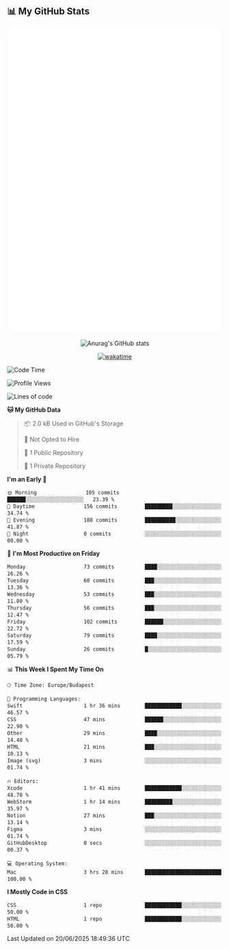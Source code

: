 




## 📊 My GitHub Stats
<div align="center">

<picture>
  <img src="/github-metrics.svg" alt="Metrics">
</picture>

 
![Anurag's GitHub stats](https://github-readme-stats.vercel.app/api?username=ViliHun609&show=reviews,discussions_started,discussions_answered,prs_merged,prs_merged_percentage&show_icons=true&theme=dark)

[![wakatime](https://github-readme-stats.vercel.app/api/wakatime?username=ViliHun609&show_icons=true&theme=dark)](https://github.com/anuraghazra/github-readme-stats)


</div>


<!--START_SECTION:waka-->
![Code Time](http://img.shields.io/badge/Code%20Time-10%20hrs%2038%20mins-blue)

![Profile Views](http://img.shields.io/badge/Profile%20Views-340-blue)

![Lines of code](https://img.shields.io/badge/From%20Hello%20World%20I%27ve%20Written-27.2%20thousand%20lines%20of%20code-blue)

**🐱 My GitHub Data** 

> 📦 2.0 kB Used in GitHub's Storage 
 > 
> 🚫 Not Opted to Hire
 > 
> 📜 1 Public Repository 
 > 
> 🔑 1 Private Repository 
 > 
**I'm an Early 🐤** 

```text
🌞 Morning                105 commits         ██████░░░░░░░░░░░░░░░░░░░   23.39 % 
🌆 Daytime                156 commits         █████████░░░░░░░░░░░░░░░░   34.74 % 
🌃 Evening                188 commits         ██████████░░░░░░░░░░░░░░░   41.87 % 
🌙 Night                  0 commits           ░░░░░░░░░░░░░░░░░░░░░░░░░   00.00 % 
```
📅 **I'm Most Productive on Friday** 

```text
Monday                   73 commits          ████░░░░░░░░░░░░░░░░░░░░░   16.26 % 
Tuesday                  60 commits          ███░░░░░░░░░░░░░░░░░░░░░░   13.36 % 
Wednesday                53 commits          ███░░░░░░░░░░░░░░░░░░░░░░   11.80 % 
Thursday                 56 commits          ███░░░░░░░░░░░░░░░░░░░░░░   12.47 % 
Friday                   102 commits         ██████░░░░░░░░░░░░░░░░░░░   22.72 % 
Saturday                 79 commits          ████░░░░░░░░░░░░░░░░░░░░░   17.59 % 
Sunday                   26 commits          █░░░░░░░░░░░░░░░░░░░░░░░░   05.79 % 
```


📊 **This Week I Spent My Time On** 

```text
🕑︎ Time Zone: Europe/Budapest

💬 Programming Languages: 
Swift                    1 hr 36 mins        ████████████░░░░░░░░░░░░░   46.57 % 
CSS                      47 mins             ██████░░░░░░░░░░░░░░░░░░░   22.90 % 
Other                    29 mins             ████░░░░░░░░░░░░░░░░░░░░░   14.40 % 
HTML                     21 mins             ███░░░░░░░░░░░░░░░░░░░░░░   10.13 % 
Image (svg)              3 mins              ░░░░░░░░░░░░░░░░░░░░░░░░░   01.74 % 

🔥 Editors: 
Xcode                    1 hr 41 mins        ████████████░░░░░░░░░░░░░   48.78 % 
WebStorm                 1 hr 14 mins        █████████░░░░░░░░░░░░░░░░   35.97 % 
Notion                   27 mins             ███░░░░░░░░░░░░░░░░░░░░░░   13.14 % 
Figma                    3 mins              ░░░░░░░░░░░░░░░░░░░░░░░░░   01.74 % 
GitHubDesktop            0 secs              ░░░░░░░░░░░░░░░░░░░░░░░░░   00.37 % 

💻 Operating System: 
Mac                      3 hrs 28 mins       █████████████████████████   100.00 % 
```

**I Mostly Code in CSS** 

```text
CSS                      1 repo              ████████████░░░░░░░░░░░░░   50.00 % 
HTML                     1 repo              ████████████░░░░░░░░░░░░░   50.00 % 
```




 Last Updated on 20/06/2025 18:49:36 UTC
<!--END_SECTION:waka-->

<!--
**ViliHun609/ViliHun609** is a ✨ _special_ ✨ repository because its `README.md` (this file) appears on your GitHub profile.

Here are some ideas to get you started:

- 🔭 I’m currently working on ...
- 🌱 I’m currently learning ...
- 👯 I’m looking to collaborate on ...
- 🤔 I’m looking for help with ...
- 💬 Ask me about ...
- 📫 How to reach me: ...
- 😄 Pronouns: ...
- ⚡ Fun fact: ...
-->




